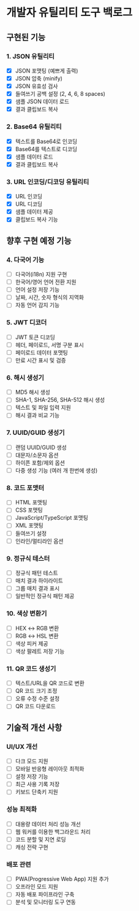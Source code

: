 # 개발자 유틸리티 도구 백로그

## 구현된 기능

### 1. JSON 유틸리티
- [x] JSON 포맷팅 (예쁘게 출력)
- [x] JSON 압축 (minify)
- [x] JSON 유효성 검사
- [x] 들여쓰기 공백 설정 (2, 4, 6, 8 spaces)
- [x] 샘플 JSON 데이터 로드
- [x] 결과 클립보드 복사

### 2. Base64 유틸리티
- [x] 텍스트를 Base64로 인코딩
- [x] Base64를 텍스트로 디코딩
- [x] 샘플 데이터 로드
- [x] 결과 클립보드 복사

### 3. URL 인코딩/디코딩 유틸리티
- [x] URL 인코딩
- [x] URL 디코딩
- [x] 샘플 데이터 제공
- [x] 클립보드 복사 기능

## 향후 구현 예정 기능

### 4. 다국어 기능
- [ ] 다국어(i18n) 지원 구현
- [ ] 한국어/영어 언어 전환 지원
- [ ] 언어 설정 저장 기능
- [ ] 날짜, 시간, 숫자 형식의 지역화
- [ ] 자동 언어 감지 기능

### 5. JWT 디코더
- [ ] JWT 토큰 디코딩
- [ ] 헤더, 페이로드, 서명 구분 표시
- [ ] 페이로드 데이터 포맷팅
- [ ] 만료 시간 표시 및 검증

### 6. 해시 생성기
- [ ] MD5 해시 생성
- [ ] SHA-1, SHA-256, SHA-512 해시 생성
- [ ] 텍스트 및 파일 입력 지원
- [ ] 해시 결과 비교 기능

### 7. UUID/GUID 생성기
- [ ] 랜덤 UUID/GUID 생성
- [ ] 대문자/소문자 옵션
- [ ] 하이픈 포함/제외 옵션
- [ ] 다중 생성 기능 (여러 개 한번에 생성)

### 8. 코드 포맷터
- [ ] HTML 포맷팅
- [ ] CSS 포맷팅
- [ ] JavaScript/TypeScript 포맷팅
- [ ] XML 포맷팅
- [ ] 들여쓰기 설정
- [ ] 인라인/멀티라인 옵션

### 9. 정규식 테스터
- [ ] 정규식 패턴 테스트
- [ ] 매치 결과 하이라이트
- [ ] 그룹 매치 결과 표시
- [ ] 일반적인 정규식 패턴 제공

### 10. 색상 변환기
- [ ] HEX ↔ RGB 변환
- [ ] RGB ↔ HSL 변환
- [ ] 색상 피커 제공
- [ ] 색상 팔레트 저장 기능

### 11. QR 코드 생성기
- [ ] 텍스트/URL을 QR 코드로 변환
- [ ] QR 코드 크기 조정
- [ ] 오류 수정 수준 설정
- [ ] QR 코드 다운로드

## 기술적 개선 사항

### UI/UX 개선
- [ ] 다크 모드 지원
- [ ] 모바일 반응형 레이아웃 최적화
- [ ] 설정 저장 기능
- [ ] 최근 사용 기록 저장
- [ ] 키보드 단축키 지원

### 성능 최적화
- [ ] 대용량 데이터 처리 성능 개선
- [ ] 웹 워커를 이용한 백그라운드 처리
- [ ] 코드 분할 및 지연 로딩
- [ ] 캐싱 전략 구현

### 배포 관련
- [ ] PWA(Progressive Web App) 지원 추가
- [ ] 오프라인 모드 지원
- [ ] 자동 배포 파이프라인 구축
- [ ] 분석 및 모니터링 도구 연동